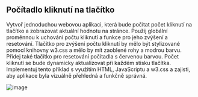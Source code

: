 ## Počítadlo kliknutí na tlačítko  
Vytvoř jednoduchou webovou aplikaci, která bude počítat počet kliknutí na tlačítko a zobrazovat aktuální hodnotu na stránce.
Použij globální proměnnou k uchování počtu kliknutí a funkce pro jeho zvýšení a resetování.
Tlačítko pro zvýšení počtu kliknutí by mělo být stylizované pomocí knihovny w3.css a mělo by mít zaoblené rohy a modrou barvu.
Přidej také tlačítko pro resetování počítadla s červenou barvou. Počet kliknutí se bude dynamicky aktualizovat při každém stisku tlačítka.   
Implementuj tento příklad s využitím HTML, JavaScriptu a w3.css a zajisti, aby aplikace byla vizuálně přehledná a funkčně správná.  
  
![image](https://github.com/user-attachments/assets/b6b47761-bb29-41f7-8dfe-c982a4b0c63e)
